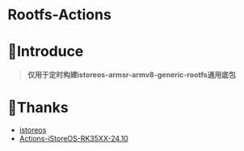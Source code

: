 # Rootfs-Actions

# 🤔Introduce
> **仅用于定时构建istoreos-armsr-armv8-generic-rootfs通用底包**

# 🙏Thanks
- [istoreos](https://github.com/istoreos/istoreos)
- [Actions-iStoreOS-RK35XX-24.10](https://github.com/xiaomeng9597/Actions-iStoreOS-RK35XX-24.10)
